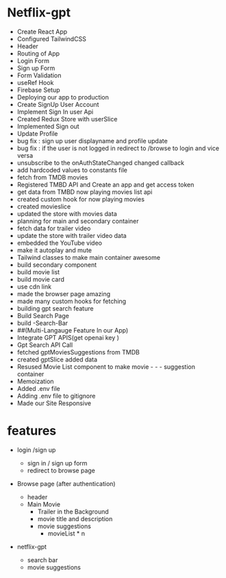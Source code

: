 # Netflix-gpt

- Create React App
- Configured TailwindCSS
- Header
- Routing of App
- Login Form
- Sign up Form
- Form Validation
- useRef Hook
- Firebase Setup
- Deploying our app to production
- Create SignUp User Account
- Implement Sign In user Api
- Created Redux Store with userSlice
- Implemented Sign out
- Update Profile
- bug fix : sign up user displayname and profile update
- bug fix : if the user is not logged in redirect to /browse to login and vice versa
- unsubscribe to the onAuthStateChanged changed callback
- add hardcoded values to constants file
- fetch from TMDB movies
- Registered TMBD API and Create an app and get access token
- get data from TMBD now playing movies list api
- created custom hook for now playing movies
- created movieslice
- updated the store with movies data
- planning for main and secondary container
- fetch data for trailer video
- update the store with trailer video data
- embedded the YouTube video
- make it autoplay and mute
- Tailwind classes to make main container awesome
- build secondary component
- build movie list
- build movie card
- use cdn link
- made the browser page amazing
- made many custom hooks for fetching
- building gpt search feature
- Build Search Page
- build -Search-Bar
- ##(Multi-Langauge Feature In our App)
- Integrate GPT APIS(get openai key )
- Gpt Search API Call
- fetched gptMoviesSuggestions from TMDB
- created gptSlice added data
- Resused Movie List component to make movie - - - suggestion container
- Memoization
- Added .env file
- Adding .env file to gitignore
- Made our Site Responsive

# features

- login /sign up
   - sign in / sign up form
   - redirect to browse page
 
- Browse page (after authentication)
   - header
   - Main Movie
     - Trailer in the Background
     - movie title and description
     - movie suggestions
       - movieList * n 

- netflix-gpt 
   - search bar
   - movie suggestions
